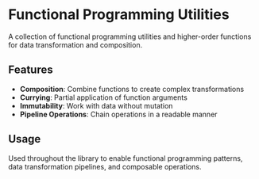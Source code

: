 # Functional Programming Utilities

A collection of functional programming utilities and higher-order functions for data transformation and composition.

## Features

- **Composition**: Combine functions to create complex transformations
- **Currying**: Partial application of function arguments
- **Immutability**: Work with data without mutation
- **Pipeline Operations**: Chain operations in a readable manner

## Usage

Used throughout the library to enable functional programming patterns, data transformation pipelines, and composable operations. 